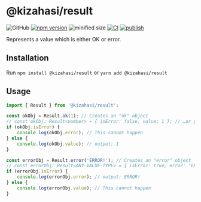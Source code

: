 # @kizahasi/result

![GitHub](https://img.shields.io/github/license/kizahasi/result) [![npm version](https://img.shields.io/npm/v/@kizahasi/result.svg?style=flat)](https://www.npmjs.com/package/@kizahasi/result) ![minified size](https://img.shields.io/bundlephobia/min/@kizahasi/result) [![CI](https://github.com/kizahasi/result/actions/workflows/main.yml/badge.svg?branch=main)](https://github.com/kizahasi/result/actions/workflows/main.yml) [![publish](https://github.com/kizahasi/result/actions/workflows/publish.yml/badge.svg?branch=release)](https://github.com/kizahasi/result/actions/workflows/publish.yml)

Represents a value which is either OK or error.

## Installation

Run `npm install @kizahasi/result` or `yarn add @kizahasi/result`

## Usage

```typescript
import { Result } from '@kizahasi/result';

const okObj = Result.ok(1); // Creates an "ok" object
// const okObj: Result<number> = { isError: false, value: 1 }; // …or you can create the object like this instead
if (okObj.isError) {
    console.log(okObj.error); // This cannot happen
} else {
    console.log(okObj.value); // output: 1
}

const errorObj = Result.error('ERROR!'); // Creates an "error" object
// const errorObj: Result<ANY-VALUE-TYPE> = { isError: true, error: 'ERROR!' }; // …or you can create the object like this instead
if (errorObj.isError) {
    console.log(errorObj.error); // output: ERROR!
} else {
    console.log(errorObj.value); // This cannot happen
}
```
